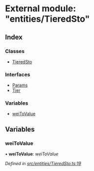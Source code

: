 # External module: "entities/TieredSto"

## Index

### Classes

- [TieredSto](../classes/_entities_tieredsto_.tieredsto.md)

### Interfaces

- [Params](../interfaces/_entities_tieredsto_.params.md)
- [Tier](../interfaces/_entities_tieredsto_.tier.md)

### Variables

- [weiToValue](_entities_tieredsto_.md#weitovalue)

## Variables

### weiToValue

• **weiToValue**: _weiToValue_

_Defined in [src/entities/TieredSto.ts:19](https://github.com/PolymathNetwork/polymath-sdk/blob/d80c6e9/src/entities/TieredSto.ts#L19)_
